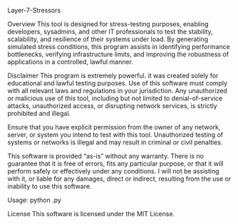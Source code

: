 Layer-7-Stressors

Overview
This tool is designed for stress-testing purposes, enabling developers, sysadmins, and other IT professionals to test the stability, scalability, and resilience of their systems under load. By generating simulated stress conditions, this program assists in identifying performance bottlenecks, verifying infrastructure limits, and improving the robustness of applications in a controlled, lawful manner.

Disclaimer
This program is extremely powerful. it was created solely for educational and lawful testing purposes. Use of this software must comply with all relevant laws and regulations in your jurisdiction. Any unauthorized or malicious use of this tool, including but not limited to denial-of-service attacks, unauthorized access, or disrupting network services, is strictly prohibited and illegal.

Ensure that you have explicit permission from the owner of any network, server, or system you intend to test with this tool. Unauthorized testing of systems or networks is illegal and may result in criminal or civil penalties.

This software is provided “as-is” without any warranty. There is no guarantee that it is free of errors, fits any particular purpose, or that it will perform safely or effectively under any conditions. I will not be assisting with it, or liable for any damages, direct or indirect, resulting from the use or inability to use this software.

Usage:
python <scriptname>.py <url>

License
This software is licensed under the MIT License.

